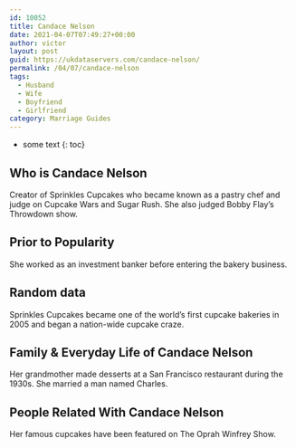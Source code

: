 ```yaml
---
id: 10052
title: Candace Nelson
date: 2021-04-07T07:49:27+00:00
author: victor
layout: post
guid: https://ukdataservers.com/candace-nelson/
permalink: /04/07/candace-nelson
tags:
  - Husband
  - Wife
  - Boyfriend
  - Girlfriend
category: Marriage Guides
---
```


* some text
{: toc}


## Who is Candace Nelson



Creator of Sprinkles Cupcakes who became known as a pastry chef and judge on Cupcake Wars and Sugar Rush. She also judged Bobby Flay&#8217;s Throwdown show.

                
                
                
## Prior to Popularity



She worked as an investment banker before entering the bakery business.

                
                
                
## Random data



Sprinkles Cupcakes became one of the world&#8217;s first cupcake bakeries in 2005 and began a nation-wide cupcake craze.

                
                
                
## Family & Everyday Life of Candace Nelson



Her grandmother made desserts at a San Francisco restaurant during the 1930s. She married a man named Charles.

                
                
                
## People Related With Candace Nelson



Her famous cupcakes have been featured on The Oprah Winfrey Show.

                
              
            
          
          
          